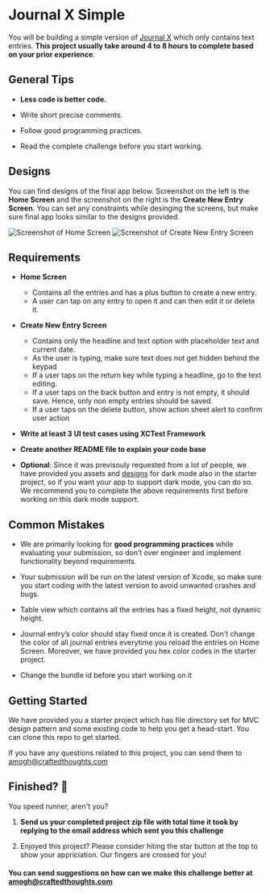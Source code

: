 
# Journal X Simple

You will be building a simple version of [Journal X](https://apps.apple.com/us/app/journal-x-diary-with-lock/id1360257373) which only contains text entries. **This project usually take around 4 to 8 hours to complete based on your prior experience**.


## General Tips 

- **Less code is better code.**

- Write short precise comments.

- Follow good programming practices.

- Read the complete challenge before you start working.


## Designs 

You can find designs of the final app below. Screenshot on the left is the **Home Screen** and the screenshot on the right is the **Create New Entry Screen**. You can set any constraints while desinging the screens, but make sure final app looks similar to the designs provided.   

![Screenshot of Home Screen](https://i.ibb.co/NrPS40L/Home-Screen.png) ![Screenshot of Create New Entry Screen](https://i.ibb.co/X2xxBrs/Create-New-Entry.png)


## Requirements

- **Home Screen**
  - Contains all the entries and has a plus button to create a new entry. 
  - A user can tap on any entry to open it and can then edit it or delete it.
  
- **Create New Entry Screen**
  - Contains only the headline and text option with placeholder text and current date.
  - As the user is typing, make sure text does not get hidden behind the keypad
  - If a user taps on the return key while typing a headline, go to the text editing.
  - If a user taps on the back button and entry is not empty, it should save. Hence, only non empty entries should be saved. 
  - If a user taps on the delete button, show action sheet alert to confirm user action
  
- **Write at least 3 UI test cases using XCTest Framework**

- **Create another README file to explain your code base**

- **Optional**: Since it was previsouly requested from a lot of people, we have provided you assets and [designs](https://i.ibb.co/kS6JB7z/Screen-Shot-2020-04-03-at-10-19-12-PM.png) for dark mode also in the starter project, so if you want your app to support dark mode, you can do so. We recommend you to complete the above requirements first before working on this dark mode support. 

## Common Mistakes

- We are primarily looking for **good programming practices** while evaluating your submission, so don’t over engineer and implement functionality beyond requirements. 

- Your submission will be run on the latest version of Xcode, so make sure you start coding with the latest version to avoid unwanted crashes and bugs.

- Table view which contains all the entries has a fixed height, not dynamic height.

- Journal entry’s color should stay fixed once it is created. Don’t change the color of all journal entries everytime you reload the entries on Home Screen. Moreover, we have provided you hex color codes in the starter project.

- Change the bundle id before you start working on it

## Getting Started

We have provided you a starter project which has file directory set for MVC design pattern and some existing code to help you get a head-start. You can clone this repo to get started. 

If you have any questions related to this project, you can send them to amogh@craftedthoughts.com


## Finished? :clap: 
You speed runner, aren't you?

1. **Send us your completed project zip file with total time it took by replying to the email address which sent you this challenge**

2. Enjoyed this project? Please consider hiting the star button at the top to show your appriciation. Our fingers are crossed for you!

#### You can send suggestions on how can we make this challenge better at amogh@craftedthoughts.com

